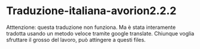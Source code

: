 # Traduzione-italiana-avorion2.2.2
Atttenzione: questa traduzione non funziona. Ma è stata interamente tradotta usando un metodo veloce tramite google translate.
Chiunque voglia sfruttare il grosso del lavoro, può attingere a questi files.
